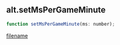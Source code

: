 ## alt.setMsPerGameMinute

```js
function setMsPerGameMinute(ms: number);
```

[filename](method_setMsPerGameMinute_m.md ':include')